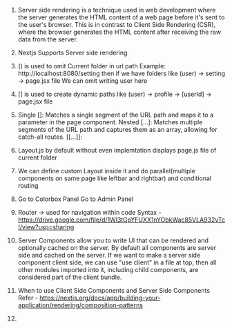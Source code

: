 1) Server side rendering is a technique used in web development where the server generates the HTML content of a web page before it's sent to the user's browser. This is in contrast to Client Side Rendering (CSR), where the browser generates the HTML content after receiving the raw data from the server.

2) Nextjs Supports Server side rendering

3) () is used to omit Current folder in url path
Example: http://localhost:8080/setting
then if we have folders like (user) -> setting -> page.jsx file
We can omit writing user here

4) [] is used to create dynamic paths like (user) -> profile -> [userId] -> page.jsx file

5) Single []: Matches a single segment of the URL path and maps it to a parameter in the page component.
Nested [...]: Matches multiple segments of the URL path and captures them as an array, allowing for catch-all routes.
[[...]]: 

6) Layout.js by default without even implemtation displays page.js file of current folder

7) We can define custom Layout inside it and do parallel(multiple components on same page like leftbar and rightbar) and conditional routing

8) <Link href = '/colorbox'>Go to Colorbox Panel</Link>
   <Link href = {`/user/profile/${id}`}>Go to Admin Panel</Link>

9) Router -> used for navigation within code 
   Syntax - https://drive.google.com/file/d/1Wl3tGpYFUXX1nYObkWac85VLA932vTcI/view?usp=sharing

10) Server Components allow you to write UI that can be rendered and optionally cached on the server. By default all components are server side and cached on the server. If we want to make a server side component client side, we can use "use client" in a file at top, then all other modules imported into it, including child components, are considered part of the client bundle.

11) When to use Client Side Components and Server Side Components
Refer - https://nextjs.org/docs/app/building-your-application/rendering/composition-patterns

12) 


